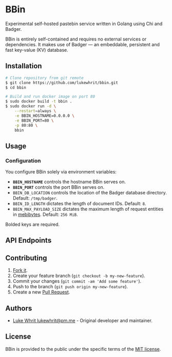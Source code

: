 # BBin

Experimental self-hosted pastebin service written in Golang using Chi and Badger.

BBin is entirely self-contained and requires no external services or dependencies. It makes use of Badger &mdash; an embeddable, persistent and fast key-value (KV) database.

## Installation

```sh
# Clone repository from git remote
$ git clone https://github.com/lukewhrit/bbin.git
$ cd bbin

# Build and run docker image on port 80
$ sudo docker build -t bbin .
$ sudo docker run -d \
	--restart=always \
	-e BBIN_HOSTNAME=0.0.0.0 \
	-e BBIN_PORT=80 \
	-p 80:80 \
	bbin
```

## Usage

### Configuration

You configure BBin solely via environment variables:

* **`BBIN_HOSTNAME`** controls the hostname BBin serves on.
* **`BBIN_PORT`** controls the port BBin serves on.
* `BBIN_DB_LOCATION` controls the location of the Badger database directory. Default: `/tmp/badger`.
* `BBIN_ID_LENGTH` dictates the length of document IDs. Default: `8`.
* `BBIN_MAX_PAYLOAD_SIZE` dictates the maximum length of request entities in [mebibytes](https://en.wikipedia.org/wiki/Mebibyte). Default: `256 MiB`.

Bolded keys are required.

## API Endpoints

## Contributing

1. [Fork it](https://lukewhrit/bbin/fork).
2. Create your feature branch (`git checkout -b my-new-feature`).
3. Commit your changes (`git commit -am 'Add some feature'`).
4. Push to the branch (`git push origin my-new-feature`).
5. Create a new [Pull Request](https://github.com/lukewhrit/bbin/pulls).

## Authors

* [Luke Whrit <lukewhrit@pm.me>](https://github.com/lukewhrit) - Original developer and maintainer.

## License

BBin is provided to the public under the specific terms of the [MIT license](LICENSE).
